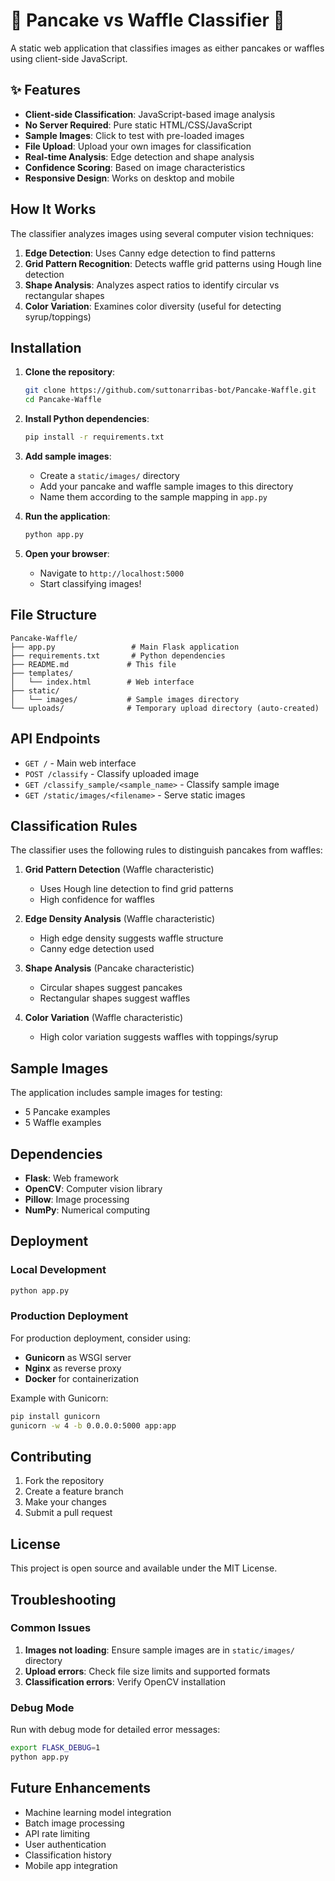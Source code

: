 # 🥞 Pancake vs Waffle Classifier 🧇

A static web application that classifies images as either pancakes or waffles using client-side JavaScript.

## ✨ Features
- **Client-side Classification**: JavaScript-based image analysis
- **No Server Required**: Pure static HTML/CSS/JavaScript
- **Sample Images**: Click to test with pre-loaded images
- **File Upload**: Upload your own images for classification
- **Real-time Analysis**: Edge detection and shape analysis
- **Confidence Scoring**: Based on image characteristics
- **Responsive Design**: Works on desktop and mobile

## How It Works

The classifier analyzes images using several computer vision techniques:

1. **Edge Detection**: Uses Canny edge detection to find patterns
2. **Grid Pattern Recognition**: Detects waffle grid patterns using Hough line detection
3. **Shape Analysis**: Analyzes aspect ratios to identify circular vs rectangular shapes
4. **Color Variation**: Examines color diversity (useful for detecting syrup/toppings)

## Installation

1. **Clone the repository**:
   ```bash
   git clone https://github.com/suttonarribas-bot/Pancake-Waffle.git
   cd Pancake-Waffle
   ```

2. **Install Python dependencies**:
   ```bash
   pip install -r requirements.txt
   ```

3. **Add sample images**:
   - Create a `static/images/` directory
   - Add your pancake and waffle sample images to this directory
   - Name them according to the sample mapping in `app.py`

4. **Run the application**:
   ```bash
   python app.py
   ```

5. **Open your browser**:
   - Navigate to `http://localhost:5000`
   - Start classifying images!

## File Structure

```
Pancake-Waffle/
├── app.py                 # Main Flask application
├── requirements.txt       # Python dependencies
├── README.md             # This file
├── templates/
│   └── index.html        # Web interface
├── static/
│   └── images/           # Sample images directory
└── uploads/              # Temporary upload directory (auto-created)
```

## API Endpoints

- `GET /` - Main web interface
- `POST /classify` - Classify uploaded image
- `GET /classify_sample/<sample_name>` - Classify sample image
- `GET /static/images/<filename>` - Serve static images

## Classification Rules

The classifier uses the following rules to distinguish pancakes from waffles:

1. **Grid Pattern Detection** (Waffle characteristic)
   - Uses Hough line detection to find grid patterns
   - High confidence for waffles

2. **Edge Density Analysis** (Waffle characteristic)
   - High edge density suggests waffle structure
   - Canny edge detection used

3. **Shape Analysis** (Pancake characteristic)
   - Circular shapes suggest pancakes
   - Rectangular shapes suggest waffles

4. **Color Variation** (Waffle characteristic)
   - High color variation suggests waffles with toppings/syrup

## Sample Images

The application includes sample images for testing:
- 5 Pancake examples
- 5 Waffle examples

## Dependencies

- **Flask**: Web framework
- **OpenCV**: Computer vision library
- **Pillow**: Image processing
- **NumPy**: Numerical computing

## Deployment

### Local Development
```bash
python app.py
```

### Production Deployment
For production deployment, consider using:
- **Gunicorn** as WSGI server
- **Nginx** as reverse proxy
- **Docker** for containerization

Example with Gunicorn:
```bash
pip install gunicorn
gunicorn -w 4 -b 0.0.0.0:5000 app:app
```

## Contributing

1. Fork the repository
2. Create a feature branch
3. Make your changes
4. Submit a pull request

## License

This project is open source and available under the MIT License.

## Troubleshooting

### Common Issues

1. **Images not loading**: Ensure sample images are in `static/images/` directory
2. **Upload errors**: Check file size limits and supported formats
3. **Classification errors**: Verify OpenCV installation

### Debug Mode

Run with debug mode for detailed error messages:
```bash
export FLASK_DEBUG=1
python app.py
```

## Future Enhancements

- Machine learning model integration
- Batch image processing
- API rate limiting
- User authentication
- Classification history
- Mobile app integration